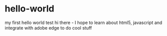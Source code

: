 # hello-world
my first hello world test
hi there - I hope to learn about html5, javascript and integrate with adobe edge to do cool stuff
